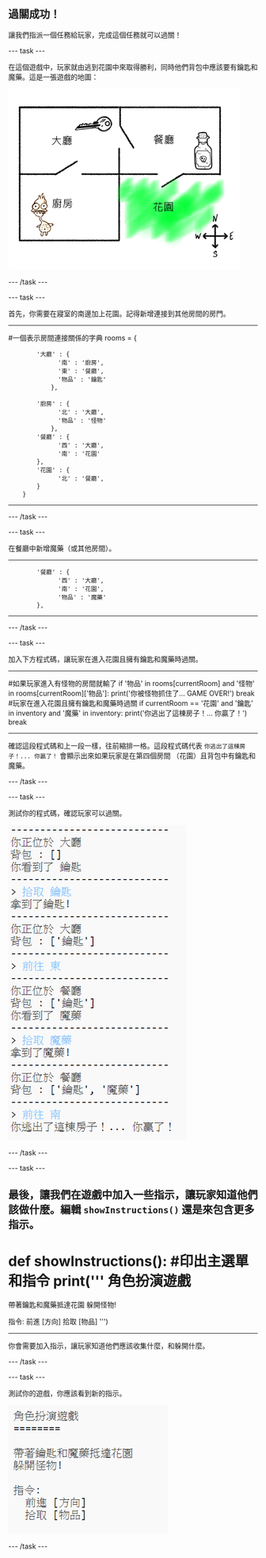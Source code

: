 ## 過關成功！

讓我們指派一個任務給玩家，完成這個任務就可以過關！

--- task ---

在這個遊戲中，玩家就由逃到花園中來取得勝利，同時他們背包中應該要有鑰匙和魔藥。這是一張遊戲的地圖：

![screenshot](images/rpg-final-map.png)

--- /task ---

--- task ---

首先，你需要在寢室的南邊加上花園。記得新增連接到其他房間的房門。

---
#一個表示房間連接關係的字典
rooms = {

            '大廳' : { 
                  '南' : '廚房',
                  '東' : '餐廳',
                  '物品' : '鑰匙'
                },

            '廚房' : {
                  '北' : '大廳',
                  '物品' : '怪物'
                },
            '餐廳' : {
                  '西' : '大廳',
                  '南' : '花園'
            },
            '花園' : {
                  '北' : '餐廳',
            }
        }
        
---

--- /task ---

--- task ---

在餐廳中新增魔藥（或其他房間）。


---
            '餐廳' : {
                  '西' : '大廳',
                  '南' : '花園',
                  '物品' : '魔藥'
            },
---

--- /task ---

--- task ---

加入下方程式碼，讓玩家在進入花園且擁有鑰匙和魔藥時過關。


---
  #如果玩家進入有怪物的房間就輸了
  if '物品' in rooms[currentRoom] and '怪物' in rooms[currentRoom]['物品']:
    print('你被怪物抓住了... GAME OVER!')
    break
  #玩家在進入花園且擁有鑰匙和魔藥時過關
  if currentRoom == '花園' and '鑰匙' in inventory and '魔藥' in inventory:
    print('你逃出了這棟房子！... 你贏了！')
    break

---

確認這段程式碼和上一段一樣，往前縮排一格。這段程式碼代表 `你逃出了這棟房子！... 你贏了！` 會顯示出來如果玩家是在第四個房間 （花園）且背包中有鑰匙和魔藥。


--- /task ---

--- task ---

測試你的程式碼，確認玩家可以過關。

![screenshot](images/rpg-win-test.png)

--- /task ---

--- task ---

最後，讓我們在遊戲中加入一些指示，讓玩家知道他們該做什麼。編輯 `showInstructions()` 還是來包含更多指示。
---
def showInstructions():
  #印出主選單和指令
  print('''
角色扮演遊戲
========

帶著鑰匙和魔藥抵達花園
躲開怪物!

指令:
  前進 [方向]
  拾取 [物品]
''')

---

你會需要加入指示，讓玩家知道他們應該收集什麼，和躲開什麼。

--- /task ---

--- task ---

測試你的遊戲，你應該看到新的指示。

![screenshot](images/rpg-instructions-test.png)

--- /task ---

